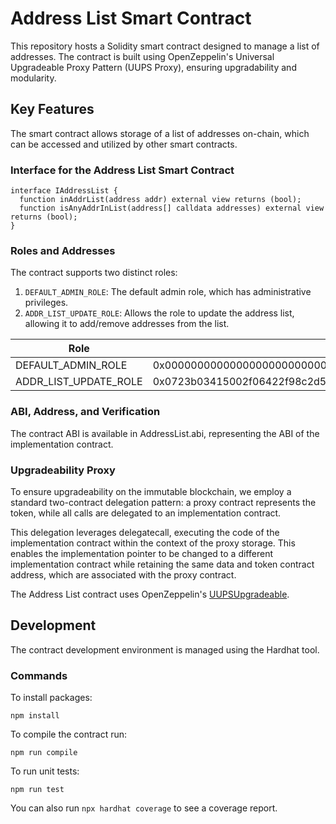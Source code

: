 # Address List Smart Contract

This repository hosts a Solidity smart contract designed to manage a list of addresses. The contract is built using OpenZeppelin's Universal Upgradeable Proxy Pattern (UUPS Proxy), ensuring upgradability and modularity.

## Key Features

The smart contract allows storage of a list of addresses on-chain, which can be accessed and utilized by other smart contracts.

### Interface for the Address List Smart Contract

```solidity
interface IAddressList {
  function inAddrList(address addr) external view returns (bool);
  function isAnyAddrInList(address[] calldata addresses) external view returns (bool);
}
```

### Roles and Addresses

The contract supports two distinct roles:

1. `DEFAULT_ADMIN_ROLE`: The default admin role, which has administrative privileges.
2. `ADDR_LIST_UPDATE_ROLE`: Allows the role to update the address list, allowing it to add/remove addresses from the list.


| Role                   | Role-hash                                                            |
| ---------------------- | ---------------------------------------------------------------------|
| DEFAULT_ADMIN_ROLE     | 0x0000000000000000000000000000000000000000000000000000000000000000   |
| ADDR_LIST_UPDATE_ROLE  | 0x0723b03415002f06422f98c2d569ea0040321d014ea2d3686ab39551941dcade   |

### ABI, Address, and Verification

The contract ABI is available in AddressList.abi, representing the ABI of the implementation contract.

### Upgradeability Proxy

To ensure upgradeability on the immutable blockchain, we employ a standard two-contract delegation pattern: a proxy contract represents the token, while all calls are delegated to an implementation contract.

This delegation leverages delegatecall, executing the code of the implementation contract within the context of the proxy storage. This enables the implementation pointer to be changed to a different implementation contract while retaining the same data and token contract address, which are associated with the proxy contract.

The Address List contract uses OpenZeppelin's [UUPSUpgradeable](https://github.com/OpenZeppelin/openzeppelin-contracts-upgradeable/blob/release-v4.9/contracts/proxy/utils/UUPSUpgradeable.sol).

## Development

The contract development environment is managed using the Hardhat tool.

### Commands

To install packages:

`npm install`

To compile the contract run:

`npm run compile`

To run unit tests:

`npm run test`

You can also run `npx hardhat coverage` to see a coverage report.
